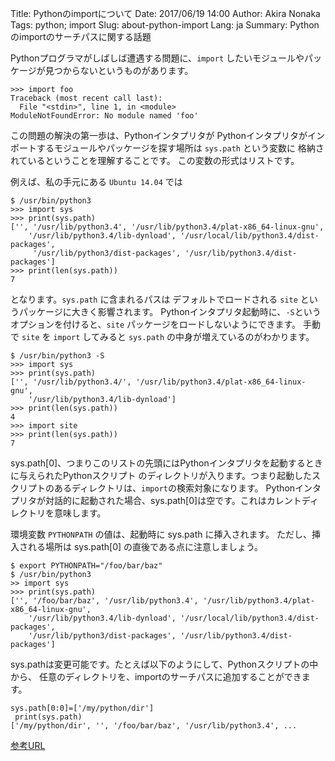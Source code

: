 Title: Pythonのimportについて
Date: 2017/06/19 14:00
Author: Akira Nonaka
Tags: python; import
Slug: about-python-import
Lang: ja
Summary: Pythonのimportのサーチパスに関する話題

Pythonプログラマがしばしば遭遇する問題に、`import` したいモジュールやパッケージが見つからないというものがあります。

```
>>> import foo
Traceback (most recent call last):
  File "<stdin>", line 1, in <module>
ModuleNotFoundError: No module named 'foo'
```
この問題の解決の第一歩は、Pythonインタプリタが
Pythonインタプリタがインポートするモジュールやパッケージを探す場所は `sys.path` という変数に
格納されているということを理解することです。
この変数の形式はリストです。

例えば、私の手元にある `Ubuntu 14.04` では
```
$ /usr/bin/python3
>>> import sys
>>> print(sys.path)
['', '/usr/lib/python3.4', '/usr/lib/python3.4/plat-x86_64-linux-gnu', 
    '/usr/lib/python3.4/lib-dynload', '/usr/local/lib/python3.4/dist-packages',
     '/usr/lib/python3/dist-packages', '/usr/lib/python3.4/dist-packages']
>>> print(len(sys.path))
7
```
となります。`sys.path` に含まれるパスは デフォルトでロードされる `site` というパッケージに大きく影響されます。
Pythonインタプリタ起動時に、`-S`というオプションを付けると、`site` パッケージをロードしないようにできます。
手動で `site` を `import` してみると `sys.path` の中身が増えているのがわかります。

```
$ /usr/bin/python3 -S
>>> import sys
>>> print(sys.path)
['', '/usr/lib/python3.4/', '/usr/lib/python3.4/plat-x86_64-linux-gnu', 
    '/usr/lib/python3.4/lib-dynload']
>>> print(len(sys.path))
4
>>> import site
>>> print(len(sys.path))
7
```

sys.path[0]、つまりこのリストの先頭にはPythonインタプリタを起動するときに与えられたPythonスクリプト
のディレクトリが入ります。つまり起動したスクリプトのあるディレクトリは、`import`の検索対象になります。
Pythonインタプリタが対話的に起動された場合、sys.path[0]は空です。これはカレントディレクトリを意味します。

環境変数 `PYTHONPATH` の値は、起動時に sys.path に挿入されます。
ただし、挿入される場所は sys.path[0] の直後である点に注意しましょう。

```
$ export PYTHONPATH="/foo/bar/baz"
$ /usr/bin/python3
>> import sys
>>> print(sys.path)
['', '/foo/bar/baz', '/usr/lib/python3.4', '/usr/lib/python3.4/plat-x86_64-linux-gnu', 
    '/usr/lib/python3.4/lib-dynload', '/usr/local/lib/python3.4/dist-packages', 
    '/usr/lib/python3/dist-packages', '/usr/lib/python3.4/dist-packages']
```

sys.pathは変更可能です。たとえば以下のようにして、Pythonスクリプトの中から、
任意のディレクトリを、importのサーチパスに追加することができます。

```
sys.path[0:0]=['/my/python/dir']
 print(sys.path)
['/my/python/dir', '', '/foo/bar/baz', '/usr/lib/python3.4', ...
```

[参考URL](https://docs.python.org/3/library/sys.html?highlight=sys.path#sys.path)